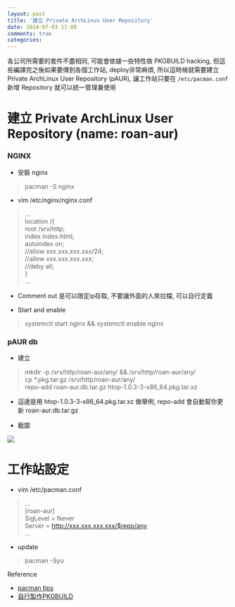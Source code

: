 ```yaml
---
layout: post
title: '建立 Private ArchLinux User Repository'
date: 2014-07-03 11:09
comments: true
categories: 
---
```

各公司所需要的套件不盡相同, 可能會依據一些特性做 PKGBUILD hacking, 但這些編譯完之後如果要傳到各個工作站, deploy非常麻煩, 所以這時候就需要建立 Private ArchLinux User Repository (pAUR), 讓工作站只要在 ```/etc/pacman.conf``` 新增 Repository 就可以統一管理兼使用

# 建立 Private ArchLinux User Repository (name: roan-aur)
### NGINX

* 安裝 nginx
> pacman -S nginx

* vim /etc/nginx/nginx.conf
> ...  
location /{  
    root   /srv/http;  
    index  index.html;  
    autoindex on;  
    //allow xxx.xxx.xxx.xxx/24;  
    //allow xxx.xxx.xxx.xxx;  
    //deby all;  
}  
...  

 * Comment out 是可以限定ip存取, 不要讓外面的人來拉檔, 可以自行定義

* Start and enable
> systemctl start nginx && systemctl enable nginx

### pAUR db

* 建立
> mkdir -p /srv/http/roan-aur/any/ && /srv/http/roan-aur/any/  
cp *.pkg.tar.gz /srv/http/roan-aur/any/  
repo-add roan-aur.db.tar.gz htop-1.0.3-3-x86_64.pkg.tar.xz  

 * 這邊是用 htop-1.0.3-3-x86_64.pkg.tar.xz 做舉例, repo-add 會自動幫你更新 roan-aur.db.tar.gz

* 截圖
 <img class="center" src="https://lh5.googleusercontent.com/-qHuKTP8ixzw/U7TSNkniDRI/AAAAAAAAE2A/VAGgn7cplfo/w1916-h394-no/%25E8%259E%25A2%25E5%25B9%2595%25E5%25BF%25AB%25E7%2585%25A7+2014-07-03+11.46.26.png">


# 工作站設定
* vim /etc/pacman.conf
> ...  
[roan-aur]  
SigLevel = Never  
Server = http://xxx.xxx.xxx.xxx/$repo/any  
...  

* update
> pacman -Syu

Reference
- [pacman tips](https://wiki.archlinux.org/index.php/Pacman_tips)
- [自行製作PKGBUILD](http://roan.logdown.com/posts/208154-archlinux-with-his-abs)
